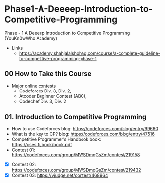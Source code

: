 # Phase1-A-Deeeep-Introduction-to-Competitive-Programming

Phase - 1 A Deeeep Introduction to Competitive Programming (YouKn0wWho Academy)

- Links
  - https://academy.shahjalalshohag.com/course/a-complete-guideline-to-competitive-programming-phase-1

## 00 How to Take this Course

- Major online contests
  - Codeforces Div. 3, Div. 2,
  - Atcoder Beginner Contest (ABC),
  - Codechef Div. 3, Div. 2

## 01. Introduction to Competitive Programming

- How to use Codeforces blog: https://codeforces.com/blog/entry/99660
- What is the key to CP? blog: https://codeforces.com/blog/entry/47516
- Competitive Programmer’s Handbook book: https://cses.fi/book/book.pdf
- Contest 01: https://codeforces.com/group/MWSDmqGsZm/contest/219158
- [x] Contest 02: https://codeforces.com/group/MWSDmqGsZm/contest/219432
- [x] Contest 03: https://vjudge.net/contest/468964
